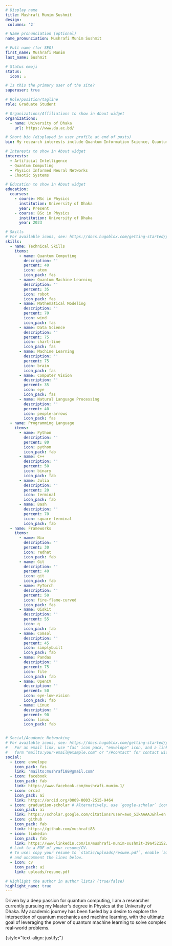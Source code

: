```yaml
---
# Display name
title: Mushrafi Munim Sushmit
design:
 columns: '2'

# Name pronunciation (optional)
name_pronunciation: Mushrafi Munim Sushmit

# Full name (for SEO)
first_name: Mushrafi Munim
last_name: Sushmit

# Status emoji
status:
  icon: ☕️

# Is this the primary user of the site?
superuser: true

# Role/position/tagline
role: Graduate Student

# Organizations/Affiliations to show in About widget
organizations:
  - name: University of Dhaka
    url: https://www.du.ac.bd/

# Short bio (displayed in user profile at end of posts)
bio: My research interests include Quantum Information Science, Quantum Computing and Machine Learning.

# Interests to show in About widget
interests:
  - Artificial Intelligence
  - Quantum Computing
  - Physics Informed Neural Networks
  - Chaotic Systems

# Education to show in About widget
education:
  courses:
    - course: MSc in Physics
      institution: University of Dhaka
      year: Present
    - course: BSc in Physics
      institution: University of Dhaka
      year: 2023

# Skills
# For available icons, see: https://docs.hugoblox.com/getting-started/page-builder/#icons
skills:
  - name: Technical Skills
    items:
      - name: Quantum Computing
        description: ''
        percent: 40
        icon: atom
        icon_pack: fas
      - name: Quantum Machine Learning 
        description: ''
        percent: 35
        icon: robot
        icon_pack: fas
      - name: Mathematical Modeling
        description: ''
        percent: 70
        icon: wind
        icon_pack: fas
      - name: Data Science
        description: ''
        percent: 75
        icon: chart-line
        icon_pack: fas
      - name: Machine Learning 
        description: ''
        percent: 75
        icon: brain
        icon_pack: fas
      - name: Computer Vision 
        description: ''
        percent: 35
        icon: eye
        icon_pack: fas
      - name: Natural Language Processing
        description: ''
        percent: 40
        icon: people-arrows
        icon_pack: fas
  - name: Programming Language 
    items:
      - name: Python
        description: ''
        percent: 80
        icon: python
        icon_pack: fab
      - name: C++
        description: ''
        percent: 50
        icon: binary
        icon_pack: fab
      - name: Julia
        description: ''
        percent: 20
        icon: terminal
        icon_pack: fab
      - name: Bash
        description: ''
        percent: 70
        icon: square-terminal
        icon_pack: fab
  - name: Frameworks
    items:
      - name: Nix
        description: ''
        percent: 30
        icon: redhat
        icon_pack: fab
      - name: Git
        description: ''
        percent: 40
        icon: git
        icon_pack: fab
      - name: PyTorch
        description: ''
        percent: 50
        icon: fire-flame-curved
        icon_pack: fas
      - name: Qiskit
        description: ''
        percent: 55
        icon: q
        icon_pack: fab
      - name: Comsol
        description: ''
        percent: 45
        icon: simplybuilt
        icon_pack: fab
      - name: Pandas
        description: ''
        percent: 75
        icon: file
        icon_pack: fab
      - name: OpenCV
        description: ''
        percent: 50
        icon: eye-low-vision
        icon_pack: fab
      - name: Linux
        description: ''
        percent: 90
        icon: linux
        icon_pack: fab


# Social/Academic Networking
# For available icons, see: https://docs.hugoblox.com/getting-started/page-builder/#icons
#   For an email link, use "fas" icon pack, "envelope" icon, and a link in the
#   form "mailto:your-email@example.com" or "/#contact" for contact widget.
social:
  - icon: envelope
    icon_pack: fas
    link: 'mailto:mushrafi88@gmail.com'
  - icon: facebook
    icon_pack: fab
    link: https://www.facebook.com/mushrafi.munim.1/
  - icon: orcid
    icon_pack: ai
    link: https://orcid.org/0009-0003-2515-9464
  - icon: graduation-scholar # Alternatively, use `google-scholar` icon from `ai` icon pack
    icon_pack: ai
    link: https://scholar.google.com/citations?user=awo_5IkAAAAJ&hl=en
  - icon: github
    icon_pack: fab
    link: https://github.com/mushrafi88
  - icon: linkedin
    icon_pack: fab
    link: https://www.linkedin.com/in/mushrafi-munim-sushmit-39a452152/
  # Link to a PDF of your resume/CV.
  # To use: copy your resume to `static/uploads/resume.pdf`, enable `ai` icons in `params.yaml`,
  # and uncomment the lines below.
  - icon: cv
    icon_pack: ai
    link: uploads/resume.pdf

# Highlight the author in author lists? (true/false)
highlight_name: true
---
```


Driven by a deep passion for quantum computing, I am a researcher currently pursuing my Master's degree in Physics at the University of Dhaka. My academic journey has been fueled by a desire to explore the intersection of quantum mechanics and machine learning, with the ultimate goal of leveraging the power of quantum machine learning to solve complex real-world problems.

{style="text-align: justify;"}
